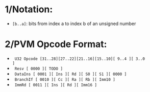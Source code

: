 
# 1/Notation:
 - <code>[b..a]</code>: bits from index a to index b of an unsigned number

# 2/PVM Opcode Format:
 - <code>&nbsp;U32 Opcode     [31..28][27..22][21..16][15..10][ 9..4 ][ 3..0 ]</code>
 - <code>&nbsp;Resv           [ 0000 ][                 TODO                 ]</code>
 - <code>&nbsp;DataIns        [ 0001 ][ Ins  ][  Rd  ][  S0  ][  S1  ][ 0000 ]</code>
 - <code>&nbsp;BranchIf       [ 0010 ][  Cc  ][  Ra  ][  Rb  ][     Imm10    ]</code>
 - <code>&nbsp;ImmRd          [ 0011 ][ Ins  ][  Rd  ][         Imm16        ]</code>

